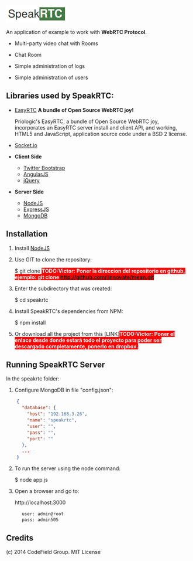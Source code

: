 ![SpeakRTC](./public/img/speakrtc.png "SpeakRTC")

An application of example to work with <strong>WebRTC Protocol</strong>.

 * Multi-party video chat with Rooms

 * Chat Room

 * Simple administration of logs

 * Simple administration of users

Libraries used by SpeakRTC:
--------------------------

 * [EasyRTC](http://easyrtc.com)
 **A bundle of Open Source WebRTC joy!**

    Priologic's EasyRTC, a bundle of Open Source WebRTC joy, incorporates an EasyRTC server install and client API, and working, HTML5 and JavaScript, application source code under a BSD 2 license.
    
 * [Socket.io](http://socket.io)
 
 * **Client Side**
     * [Twitter Bootstrap](http://getbootstrap.com)
     * [AngularJS](https://code.angularjs.org)
     * [jQuery](http://api.jquery.com)
     
 * **Server Side**
     * [NodeJS](http://nodejs.org)
     * [ExpressJS](http://expressjs.com)
     * [MongoDB](http://www.mongodb.org/)

Installation
------------

1. Install [NodeJS](http://nodejs.org)
2. Use GIT to clone the repository:

    $ git clone <strong style="color: white;background-color: red;">TODO:Victor: Poner la direccion del repositorio en github, ejemplo: git clone http://github.com/linnovate/mean.git</strong>
    
3. Enter the subdirectory that was created:

     $ cd speakrtc
     
4. Install SpeakRTC's dependencies from NPM:

     $ npm install
     
5. Or download all the project from this [LINK]<strong style="color: white;background-color: red;">TODO:Victor: Poner el enlace desde donde estará todo el proyecto para poder ser descargado completamente, ponerlo en dropbox.</strong>:
     
Running SpeakRTC Server
------------
In the speakrtc folder:

1. Configure MongoDB in file "config.json":

```json
    {
      "database": {
        "host": "192.168.3.26",
        "name": "speakrtc",
        "user": "",
        "pass": "",
        "port": ""
      },
      ...
    }
```
        
2. To run the server using the node command:

    $ node app.js
    
3. Open a browser and go to:

    http://localhost:3000
    
``` text
      user: admin@root
      pass: admin505
```

Credits
------------
(c) 2014 CodeField Group. MIT License